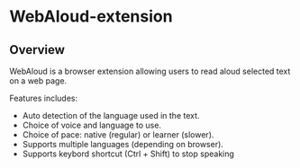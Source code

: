 # WebAloud-extension
## Overview
WebAloud is a browser extension allowing users to read aloud selected text on a web page.<br/>

Features includes:
* Auto detection of the language used in the text.
* Choice of voice and language to use.
* Choice of pace: native (regular) or learner (slower).
* Supports multiple languages (depending on browser).
* Supports keybord shortcut (Ctrl + Shift) to stop speaking